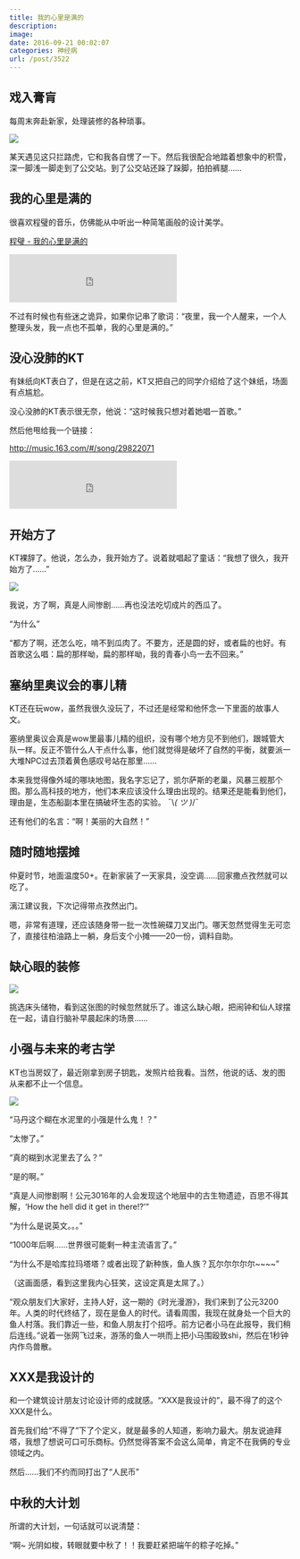 ```yaml
---
title: 我的心里是满的
description: 
image: 
date: 2016-09-21 00:02:07
categories: 神经病
url: /post/3522
---
```


## 戏入膏肓

每周末奔赴新家，处理装修的各种琐事。

![](https://storageapi.fleek.co/0a3a8890-e65e-47ce-93d7-0442b9209d38-bucket/blog/posts/2016-09/09-20/1.jpg)

某天遇见这只拦路虎，它和我各自愣了一下。然后我很配合地踏着想象中的积雪，深一脚浅一脚走到了公交站。到了公交站还跺了跺脚，拍拍裤腿……

## 我的心里是满的

很喜欢程璧的音乐，仿佛能从中听出一种简笔画般的设计美学。

<p><a href="http://music.163.com/#/song?id=29429848" target="_blank">程璧 - 我的心里是满的</a></p>

<iframe frameborder="no" border="0" marginwidth="0" marginheight="0" width=300 height=86 src="http://music.163.com/outchain/player?type=2&id=29429848&auto=0&height=66"></iframe>

不过有时候也有些迷之诡异，如果你记串了歌词：“夜里，我一个人醒来，一个人整理头发，我一点也不孤单，我的心里是满的。”

## 没心没肺的KT

有妹纸向KT表白了，但是在这之前，KT又把自己的同学介绍给了这个妹纸，场面有点尴尬。

没心没肺的KT表示很无奈，他说：“这时候我只想对着她唱一首歌。”

然后他甩给我一个链接：

<p><a href="http://music.163.com/#/song/29822071" target="_blank">http://music.163.com/#/song/29822071</a></p>

<iframe frameborder="no" border="0" marginwidth="0" marginheight="0" width=300 height=86 src="http://music.163.com/outchain/player?type=2&id=29822071&auto=0&height=66"></iframe>

## 开始方了

KT裸辞了。他说，怎么办，我开始方了。说着就唱起了童话：“我想了很久，我开始方了……”

![](https://storageapi.fleek.co/0a3a8890-e65e-47ce-93d7-0442b9209d38-bucket/blog/posts/2016-09/09-20/2.jpg)

我说，方了啊，真是人间惨剧……再也没法吃切成片的西瓜了。

“为什么”

“都方了啊，还怎么吃，啃不到瓜肉了。不要方，还是圆的好，或者扁的也好。有首歌这么唱：扁的那样呦，扁的那样呦，我的青春小鸟一去不回来。”

## 塞纳里奥议会的事儿精

KT还在玩wow，虽然我很久没玩了，不过还是经常和他怀念一下里面的故事人文。

塞纳里奥议会真是wow里最事儿精的组织，没有哪个地方见不到他们，跟城管大队一样。反正不管什么人干点什么事，他们就觉得是破坏了自然的平衡，就要派一大堆NPC过去顶着黄色感叹号站在那里……

本来我觉得像外域的哪块地图，我名字忘记了，凯尔萨斯的老巢，风暴三舰那个图。那么高科技的地方，他们本来应该没什么理由出现的。结果还是能看到他们，理由是，生态船副本里在搞破坏生态的实验。  ¯\\_( ツ )_/¯

还有他们的名言：“啊！美丽的大自然！”

## 随时随地摆摊

仲夏时节，地面温度50+。在新家装了一天家具，没空调……回家撒点孜然就可以吃了。

漓江建议我，下次记得带点孜然出门。

嗯，非常有道理，还应该随身带一批一次性碗碟刀叉出门。哪天忽然觉得生无可恋了，直接往柏油路上一躺，身后支个小摊——20一份，调料自助。

## 缺心眼的装修

![](https://storageapi.fleek.co/0a3a8890-e65e-47ce-93d7-0442b9209d38-bucket/blog/posts/2016-09/09-20/3.png)

挑选床头储物，看到这张图的时候忽然就乐了。谁这么缺心眼，把闹钟和仙人球摆在一起，请自行脑补早晨起床的场景……

## 小强与未来的考古学

KT也当房奴了，最近刚拿到房子钥匙，发照片给我看。当然，他说的话、发的图从来都不止一个信息。

![](https://storageapi.fleek.co/0a3a8890-e65e-47ce-93d7-0442b9209d38-bucket/blog/posts/2016-09/09-20/4.jpg)

“马丹这个糊在水泥里的小强是什么鬼！？”

“太惨了。”

“真的糊到水泥里去了么？”

“是的啊。”

“真是人间惨剧啊！公元3016年的人会发现这个地层中的古生物遗迹，百思不得其解，‘How the hell did it get in there!?’”

“为什么是说英文。。。”

“1000年后啊……世界很可能剩一种主流语言了。”

“为什么不是哈库拉玛塔塔？或者出现了新种族，鱼人族？瓦尔尔尔尔尔~~~~”

（这画面感，看到这里我内心狂笑，这设定真是太屌了。）

“观众朋友们大家好，主持人好，这一期的《时光漫游》，我们来到了公元3200年。人类的时代终结了，现在是鱼人的时代。请看周围，我现在就身处一个巨大的鱼人村落。我们靠近一些，和鱼人朋友打个招呼。前方记者小马在此报导，我们稍后连线。”说着一张网飞过来，游荡的鱼人一哄而上把小马围殴致shi，然后在1秒钟内作鸟兽散。

## XXX是我设计的

和一个建筑设计朋友讨论设计师的成就感。“XXX是我设计的”，最不得了的这个XXX是什么。

首先我们给“不得了”下了个定义，就是最多的人知道，影响力最大。朋友说迪拜塔，我想了想说可口可乐商标。仍然觉得答案不会这么简单，肯定不在我俩的专业领域之内。

然后……我们不约而同打出了“人民币”

## 中秋的大计划

所谓的大计划，一句话就可以说清楚：

“啊~  光阴如梭，转眼就要中秋了！！我要赶紧把端午的粽子吃掉。”